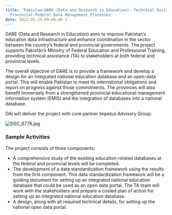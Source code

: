 ```yaml
---
title: 'Pakistan—DARE (Data and Research in Education): Technical Assistance to Strengthen
  Provincial-Federal Data Management Processes'
date: 2022-05-20 09:08:00 Z
---
```


DARE (Data and Research in Education) aims to improve Pakistan’s education data infrastructure and enhance coordination in the sector between the country’s federal and provincial governments. The project supports Pakistan’s Ministry of Federal Education and Professional Training, providing technical assistance (TA) to stakeholders at both federal and provincial levels. 

The overall objective of DARE is to provide a framework and develop a design for an integrated national education database and an open-data portal. This will enable Pakistan to meet its international obligations and report on progress against those commitments. The provinces will also benefit immensely from a strengthened provincial educational management information system (EMIS) and the integration of databases into a national database.

DAI will deliver the project with core partner Impetus Advisory Group.

![DSC_6778.jpg](/uploads/DSC_6778.jpg)

### Sample Activities

The project consists of three components:
* A comprehensive study of the existing education-related databases at the federal and provincial levels will be completed. 
* The development of a data standardization framework using the results from the first component. This data standardization framework will be a guiding document for setting up an integrated national education database that could be used as an open data portal. The TA team will work with the stakeholders and prepare a costed plan of action for setting up an integrated national education database.
* A design, along with all required technical details, for setting up the national open data portal. 


